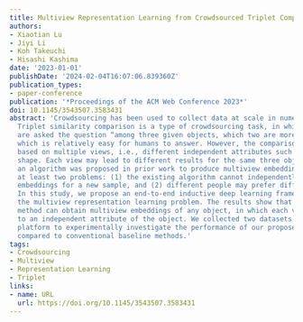 ```yaml
---
title: Multiview Representation Learning from Crowdsourced Triplet Comparisons
authors:
- Xiaotian Lu
- Jiyi Li
- Koh Takeuchi
- Hisashi Kashima
date: '2023-01-01'
publishDate: '2024-02-04T16:07:06.839360Z'
publication_types:
- paper-conference
publication: '*Proceedings of the ACM Web Conference 2023*'
doi: 10.1145/3543507.3583431
abstract: 'Crowdsourcing has been used to collect data at scale in numerous fields.
  Triplet similarity comparison is a type of crowdsourcing task, in which crowd workers
  are asked the question “among three given objects, which two are more similar?”,
  which is relatively easy for humans to answer. However, the comparison can be sometimes
  based on multiple views, i.e., different independent attributes such as color and
  shape. Each view may lead to different results for the same three objects. Although
  an algorithm was proposed in prior work to produce multiview embeddings, it involves
  at least two problems: (1) the existing algorithm cannot independently predict multiview
  embeddings for a new sample, and (2) different people may prefer different views.
  In this study, we propose an end-to-end inductive deep learning framework to solve
  the multiview representation learning problem. The results show that our proposed
  method can obtain multiview embeddings of any object, in which each view corresponds
  to an independent attribute of the object. We collected two datasets from a crowdsourcing
  platform to experimentally investigate the performance of our proposed approach
  compared to conventional baseline methods.'
tags:
- Crowdsourcing
- Multiview
- Representation Learning
- Triplet
links:
- name: URL
  url: https://doi.org/10.1145/3543507.3583431
---
```

